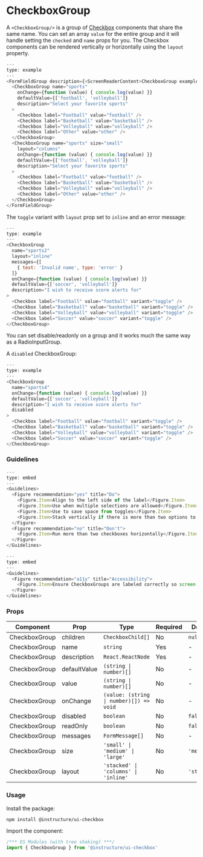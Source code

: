 # CheckboxGroup


A `<CheckboxGroup/>` is a group of [Checkbox](#Checkbox) components that share the same name. You can
set an array `value` for the entire group and it will handle setting the `checked` and `name` props for you.
The Checkbox components can be rendered vertically or horizontally using the `layout` property.

```js
---
type: example
---
<FormFieldGroup description={<ScreenReaderContent>CheckboxGroup examples</ScreenReaderContent>}>
  <CheckboxGroup name="sports"
    onChange={function (value) { console.log(value) }}
    defaultValue={['football', 'volleyball']}
    description="Select your favorite sports"
  >
    <Checkbox label="Football" value="football" />
    <Checkbox label="Basketball" value="basketball" />
    <Checkbox label="Volleyball" value="volleyball" />
    <Checkbox label="Other" value="other" />
  </CheckboxGroup>
  <CheckboxGroup name="sports" size="small"
    layout="columns"
    onChange={function (value) { console.log(value) }}
    defaultValue={['football', 'volleyball']}
    description="Select your favorite sports"
  >
    <Checkbox label="Football" value="football" />
    <Checkbox label="Basketball" value="basketball" />
    <Checkbox label="Volleyball" value="volleyball" />
    <Checkbox label="Other" value="other" />
  </CheckboxGroup>
</FormFieldGroup>
```

The `toggle` variant with `layout` prop set to `inline` and an error message:

```js
---
type: example
---
<CheckboxGroup
  name="sports2"
  layout="inline"
  messages={[
    { text: 'Invalid name', type: 'error' }
  ]}
  onChange={function (value) { console.log(value) }}
  defaultValue={['soccer', 'volleyball']}
  description="I wish to receive score alerts for"
>
  <Checkbox label="Football" value="football" variant="toggle" />
  <Checkbox label="Basketball" value="basketball" variant="toggle" />
  <Checkbox label="Volleyball" value="volleyball" variant="toggle" />
  <Checkbox label="Soccer" value="soccer" variant="toggle" />
</CheckboxGroup>
```

You can set disable/readonly on a group and it works much the same way as a RadioInputGroup.

A `disabled` CheckboxGroup:

```js
---
type: example
---
<CheckboxGroup
  name="sports4"
  onChange={function (value) { console.log(value) }}
  defaultValue={['soccer', 'volleyball']}
  description="I wish to receive score alerts for"
  disabled
>
  <Checkbox label="Football" value="football" variant="toggle" />
  <Checkbox label="Basketball" value="basketball" variant="toggle" />
  <Checkbox label="Volleyball" value="volleyball" variant="toggle" />
  <Checkbox label="Soccer" value="soccer" variant="toggle" />
</CheckboxGroup>
```

### Guidelines

```js
---
type: embed
---
<Guidelines>
  <Figure recommendation="yes" title="Do">
    <Figure.Item>Align to the left side of the label</Figure.Item>
    <Figure.Item>Use when multiple selections are allowed</Figure.Item>
    <Figure.Item>Use to save space from toggles</Figure.Item>
    <Figure.Item>Stack vertically if there is more than two options to select</Figure.Item>
  </Figure>
  <Figure recommendation="no" title="Don't">
    <Figure.Item>Run more than two checkboxes horizontally</Figure.Item>
  </Figure>
</Guidelines>
```

```js
---
type: embed
---
<Guidelines>
  <Figure recommendation="a11y" title="Accessibility">
    <Figure.Item>Ensure CheckboxGroups are labeled correctly so screen readers announce what the group of checkboxes are used for</Figure.Item>
  </Figure>
</Guidelines>
```


### Props

| Component | Prop | Type | Required | Default | Description |
|-----------|------|------|----------|---------|-------------|
| CheckboxGroup | children | `CheckboxChild[]` | No | `null` |  |
| CheckboxGroup | name | `string` | Yes | - |  |
| CheckboxGroup | description | `React.ReactNode` | Yes | - |  |
| CheckboxGroup | defaultValue | `(string \| number)[]` | No | - |  |
| CheckboxGroup | value | `(string \| number)[]` | No | - |  |
| CheckboxGroup | onChange | `(value: (string \| number)[]) => void` | No | - |  |
| CheckboxGroup | disabled | `boolean` | No | `false` |  |
| CheckboxGroup | readOnly | `boolean` | No | `false` |  |
| CheckboxGroup | messages | `FormMessage[]` | No | - |  |
| CheckboxGroup | size | `'small' \| 'medium' \| 'large'` | No | `'medium'` |  |
| CheckboxGroup | layout | `'stacked' \| 'columns' \| 'inline'` | No | `'stacked'` |  |

### Usage

Install the package:

```shell
npm install @instructure/ui-checkbox
```

Import the component:

```javascript
/*** ES Modules (with tree shaking) ***/
import { CheckboxGroup } from '@instructure/ui-checkbox'
```

